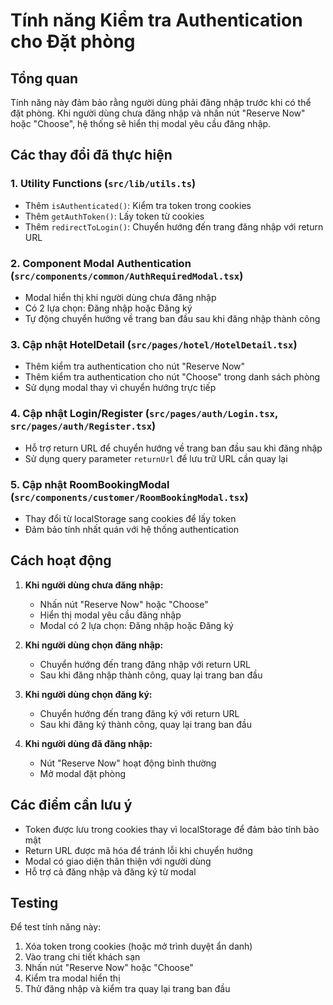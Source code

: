 # Tính năng Kiểm tra Authentication cho Đặt phòng

## Tổng quan
Tính năng này đảm bảo rằng người dùng phải đăng nhập trước khi có thể đặt phòng. Khi người dùng chưa đăng nhập và nhấn nút "Reserve Now" hoặc "Choose", hệ thống sẽ hiển thị modal yêu cầu đăng nhập.

## Các thay đổi đã thực hiện

### 1. Utility Functions (`src/lib/utils.ts`)
- Thêm `isAuthenticated()`: Kiểm tra token trong cookies
- Thêm `getAuthToken()`: Lấy token từ cookies
- Thêm `redirectToLogin()`: Chuyển hướng đến trang đăng nhập với return URL

### 2. Component Modal Authentication (`src/components/common/AuthRequiredModal.tsx`)
- Modal hiển thị khi người dùng chưa đăng nhập
- Có 2 lựa chọn: Đăng nhập hoặc Đăng ký
- Tự động chuyển hướng về trang ban đầu sau khi đăng nhập thành công

### 3. Cập nhật HotelDetail (`src/pages/hotel/HotelDetail.tsx`)
- Thêm kiểm tra authentication cho nút "Reserve Now"
- Thêm kiểm tra authentication cho nút "Choose" trong danh sách phòng
- Sử dụng modal thay vì chuyển hướng trực tiếp

### 4. Cập nhật Login/Register (`src/pages/auth/Login.tsx`, `src/pages/auth/Register.tsx`)
- Hỗ trợ return URL để chuyển hướng về trang ban đầu sau khi đăng nhập
- Sử dụng query parameter `returnUrl` để lưu trữ URL cần quay lại

### 5. Cập nhật RoomBookingModal (`src/components/customer/RoomBookingModal.tsx`)
- Thay đổi từ localStorage sang cookies để lấy token
- Đảm bảo tính nhất quán với hệ thống authentication

## Cách hoạt động

1. **Khi người dùng chưa đăng nhập:**
   - Nhấn nút "Reserve Now" hoặc "Choose"
   - Hiển thị modal yêu cầu đăng nhập
   - Modal có 2 lựa chọn: Đăng nhập hoặc Đăng ký

2. **Khi người dùng chọn đăng nhập:**
   - Chuyển hướng đến trang đăng nhập với return URL
   - Sau khi đăng nhập thành công, quay lại trang ban đầu

3. **Khi người dùng chọn đăng ký:**
   - Chuyển hướng đến trang đăng ký với return URL
   - Sau khi đăng ký thành công, quay lại trang ban đầu

4. **Khi người dùng đã đăng nhập:**
   - Nút "Reserve Now" hoạt động bình thường
   - Mở modal đặt phòng

## Các điểm cần lưu ý

- Token được lưu trong cookies thay vì localStorage để đảm bảo tính bảo mật
- Return URL được mã hóa để tránh lỗi khi chuyển hướng
- Modal có giao diện thân thiện với người dùng
- Hỗ trợ cả đăng nhập và đăng ký từ modal

## Testing

Để test tính năng này:
1. Xóa token trong cookies (hoặc mở trình duyệt ẩn danh)
2. Vào trang chi tiết khách sạn
3. Nhấn nút "Reserve Now" hoặc "Choose"
4. Kiểm tra modal hiển thị
5. Thử đăng nhập và kiểm tra quay lại trang ban đầu 